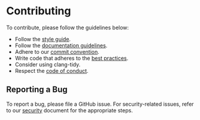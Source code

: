 # Contributing

To contribute, please follow the guidelines below:

- Follow the [style guide](style_guide.md).
- Follow the [documentation guidelines](doxygen.md).
- Adhere to our [commit convention](commits.md).
- Write code that adheres to the [best practices](https://isocpp.github.io/CppCoreGuidelines/CppCoreGuidelines).
- Consider using clang-tidy.
- Respect the [code of conduct](CODE_OF_CONDUCT.md).

## Reporting a Bug

To report a bug, please file a GitHub issue. For security-related issues, refer to our [security](SECURITY.md) document for the appropriate steps.
